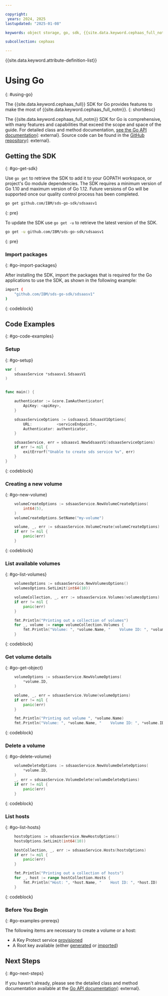 ```yaml
---

copyright:
 years: 2024, 2025
lastupdated: "2025-01-08"

keywords: object storage, go, sdk, {{site.data.keyword.cephaas_full_notm}}

subcollection: cephaas

---
```


{{site.data.keyword.attribute-definition-list}}

# Using Go
{: #using-go}

The {{site.data.keyword.cephaas_full}} SDK for Go provides features to make the most of {{site.data.keyword.cephaas_full_notm}}.
{: shortdesc}

The {{site.data.keyword.cephaas_full_notm}} SDK for Go is comprehensive, with many features and capabilities that exceed the scope and space of the guide. For detailed class and method documentation, [see the Go API documentation](https://ibm.github.io/sds-go-sdk){: external}. Source code can be found in the [GitHub repository](https://github.com/IBM/sds-go-sdk){: external}.

## Getting the SDK
{: #go-get-sdk}

Use `go get` to retrieve the SDK to add it to your GOPATH workspace, or project's Go module dependencies. The SDK requires a minimum version of Go 1.10 and maximum version of Go 1.12. Future versions of Go will be supported once our quality control process has been completed.

```sh
go get github.com/IBM/sds-go-sdk/sdsaasv1
```
{: pre}

To update the SDK use `go get -u` to retrieve the latest version of the SDK.

```sh
go get -u github.com/IBM/sds-go-sdk/sdsaasv1
```
{: pre}

### Import packages
{: #go-import-packages}

After installing the SDK, import the packages that is required for the Go applications to use the SDK, as shown in the following example:

```sh
import (
	"github.com/IBM/sds-go-sdk/sdsaasv1"
)
```
{: codeblock}



## Code Examples
{: #go-code-examples}

### Setup
{: #go-setup}

```Go
var (
	sdsaasService *sdsaasv1.SdsaasV1
)


func main() {

	authenticator := &core.IamAuthenticator{
		ApiKey: <apiKey>,
	}

	sdsaasServiceOptions := &sdsaasv1.SdsaasV1Options{
		URL:           <serviceEndpoint>,
		Authenticator: authenticator,
	}

	sdsaasService, err = sdsaasv1.NewSdsaasV1(sdsaasServiceOptions)
	if err != nil {
		exitErrorf("Unable to create sds service %v", err)
	}
}

```
{: codeblock}

### Creating a new volume
{: #go-new-volume}


```Go
	volumeCreateOptions := sdsaasService.NewVolumeCreateOptions(
		int64(5),
	)
	volumeCreateOptions.SetName("my-volume")

	volume, _, err := sdsaasService.VolumeCreate(volumeCreateOptions)
	if err != nil {
		panic(err)
	}
```
{: codeblock}

### List available volumes
{: #go-list-volumes}

```Go
	volumesOptions := sdsaasService.NewVolumesOptions()
	volumesOptions.SetLimit(int64(10))

	volumeCollection, _, err := sdsaasService.Volumes(volumesOptions)
	if err != nil {
		panic(err)
	}

	fmt.Println("Printing out a collection of volumes")
	for _, volume := range volumeCollection.Volumes {
		fmt.Println("Volume: ", *volume.Name, "    Volume ID: ", *volume.ID)
	}
```
{: codeblock}


### Get volume details
{: #go-get-object}

```Go
	volumeOptions := sdsaasService.NewVolumeOptions(
		*volume.ID,
	)

	volume, _, err = sdsaasService.Volume(volumeOptions)
	if err != nil {
		panic(err)
	}

	fmt.Println("Printing out volume ", *volume.Name)
	fmt.Println("Volume: ", *volume.Name, "    Volume ID: ", *volume.ID)

```
{: codeblock}

### Delete a volume
{: #go-delete-volume}

```Go
	volumeDeleteOptions := sdsaasService.NewVolumeDeleteOptions(
		*volume.ID,
	)
	_, err = sdsaasService.VolumeDelete(volumeDeleteOptions)
	if err != nil {
		panic(err)
	}
```
{: codeblock}


### List hosts
{: #go-list-hosts}

```Go
	hostsOptions := sdsaasService.NewHostsOptions()
	hostsOptions.SetLimit(int64(10))

	hostCollection, _, err := sdsaasService.Hosts(hostsOptions)
	if err != nil {
		panic(err)
	}

	fmt.Println("Printing out a collection of hosts")
	for _, host := range hostCollection.Hosts {
		fmt.Println("Host: ", *host.Name, "    Host ID: ", *host.ID)
	}
```
{: codeblock}


### Before You Begin
{: #go-examples-prereqs}

The following items are necessary to create a volume or a host:

* A Key Protect service [provisioned](/docs/key-protect?topic=key-protect-provision)
* A Root key available (either [generated](/docs/key-protect?topic=key-protect-create-root-keys) or [imported](/docs/key-protect?topic=key-protect-import-root-keys))




## Next Steps
{: #go-next-steps}

If you haven't already, please see the detailed class and method documentation available at the [Go API documentation](https://ibm.github.io/ibm-sds-go-sdk/){: external}.
